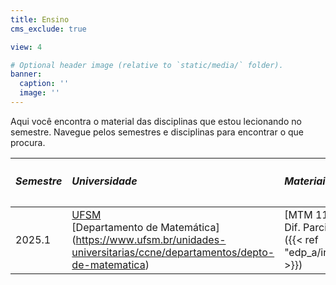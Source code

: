 ```yaml
---
title: Ensino
cms_exclude: true

view: 4

# Optional header image (relative to `static/media/` folder).
banner:
  caption: ''
  image: ''
---
```


Aqui você encontra o material das disciplinas que estou lecionando no semestre. Navegue pelos semestres e disciplinas para encontrar o que procura.

|              <h5>Semestre</h5>          | <h5>Universidade</h5>   | <h5>Materiais</h5>   |
|:------------------------------------|:----|:----|
| 2025.1             | [UFSM](https://www.ufsm.br/) <br /> [Departamento de Matemática] (https://www.ufsm.br/unidades-universitarias/ccne/departamentos/depto-de-matematica) | [MTM 1133] Eq. Dif. Parciais A ({{< ref "edp_a/index.md" >}})  |